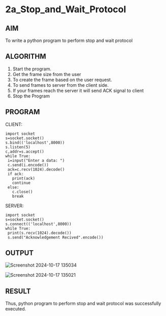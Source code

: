 # 2a_Stop_and_Wait_Protocol
## AIM 
To write a python program to perform stop and wait protocol
## ALGORITHM
1. Start the program.
2. Get the frame size from the user
3. To create the frame based on the user request.
4. To send frames to server from the client side.
5. If your frames reach the server it will send ACK signal to client
6. Stop the Program
## PROGRAM
CLIENT:
```
import socket
s=socket.socket()
s.bind(('localhost',8000))
s.listen(5)
c,addr=s.accept()
while True:
 i=input("Enter a data: ")
 c.send(i.encode())
 ack=c.recv(1024).decode()
 if ack:
   print(ack)
   continue
 else:
   c.close()
   break
```
SERVER:
```
import socket
s=socket.socket()
s.connect(('localhost',8000))
while True:
 print(s.recv(1024).decode())
 s.send("Acknowledgement Recived".encode())
```
## OUTPUT

![Screenshot 2024-10-17 135034](https://github.com/user-attachments/assets/453bcdc2-2d85-4338-965e-bd53cd157f4f)

![Screenshot 2024-10-17 135021](https://github.com/user-attachments/assets/e333e0d4-f30f-48d6-9cc9-d772aa9f2dbb)


## RESULT
Thus, python program to perform stop and wait protocol was successfully executed.
